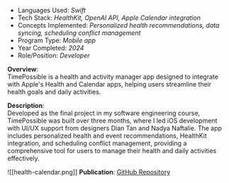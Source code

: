 - Languages Used: _Swift_
- Tech Stack: _HealthKit, OpenAI API, Apple Calendar integration_
- Concepts Implemented: _Personalized health recommendations, data syncing, scheduling conflict management_
- Program Type: _Mobile app_
- Year Completed: _2024_
- Role/Position: _Developer_

**Overview**:  
TimePossible is a health and activity manager app designed to integrate with Apple's Health and Calendar apps, helping users streamline their health goals and daily activities.

**Description**:  
Developed as the final project in my software engineering course, TimePossible was built over three months, where I led iOS development with UI/UX support from designers Dian Tan and Nadya Naftalie. The app includes personalized health and event recommendations, HealthKit integration, and scheduling conflict management, providing a comprehensive tool for users to manage their health and daily activities effectively.

![[health-calendar.png]]
**Publication**: [GitHub Repository](https://github.com/far1h/HealthCalendar)  